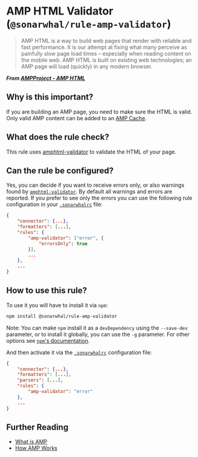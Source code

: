 # AMP HTML Validator (`@sonarwhal/rule-amp-validator`)

> AMP HTML is a way to build web pages that render with reliable and
fast performance. It is our attempt at fixing what many perceive as
painfully slow page load times – especially when reading content on
the mobile web. AMP HTML is built on existing web technologies; an
AMP page will load (quickly) in any modern browser.

***From [AMPProject - AMP HTML][ampproject]***

## Why is this important?

If you are building an AMP page, you need to make sure the HTML is valid.
Only valid AMP content can be added to an [AMP Cache][amp-cache].

## What does the rule check?

This rule uses [amphtml-validator][amphtml-validator] to validate the
HTML of your page.

## Can the rule be configured?

Yes, you can decide if you want to receive errors only, or also
warnings found by [`amphtml-validator`][amphtml-validator].
By default all warnings and errors are reported. If you prefer to
see only the errors you can use the following rule configuration
in your [`.sonarwhalrc`][sonarwhalrc] file:

```json
{
    "connector": {...},
    "formatters": [...],
    "rules": {
        "amp-validator": ["error", {
            "errorsOnly": true
        }],
        ...
    },
    ...
}
```

## How to use this rule?

To use it you will have to install it via `npm`:

```bash
npm install @sonarwhal/rule-amp-validator
```

Note: You can make `npm` install it as a `devDependency` using the `--save-dev`
parameter, or to install it globally, you can use the `-g` parameter. For
other options see
[`npm`'s documentation](https://docs.npmjs.com/cli/install).

And then activate it via the [`.sonarwhalrc`][sonarwhalrc]
configuration file:

```json
{
    "connector": {...},
    "formatters": [...],
    "parsers": [...],
    "rules": {
        "amp-validator": "error"
    },
    ...
}
```

## Further Reading

* [What is AMP][amp]
* [How AMP Works][amp-works]

<!-- Link labels: -->

[amp-cache]: https://www.ampproject.org/docs/guides/how_cached
[amp-works]: https://www.ampproject.org/learn/about-how/
[amp]: https://www.ampproject.org/learn/overview/
[amphtml-validator]: https://www.npmjs.com/package/amphtml-validator
[ampproject]: https://github.com/ampproject/amphtml
[sonarwhalrc]: https://sonarwhal.com/docs/user-guide/further-configuration/sonarwhalrc-formats/
